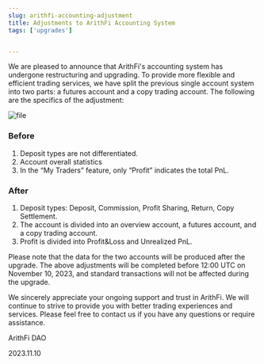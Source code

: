 ```yaml
---
slug: arithfi-accounting-adjustment
title: Adjustments to ArithFi Accounting System
tags: ['upgrades']


---
```


We are pleased to announce that ArithFi's accounting system has undergone restructuring and upgrading. To provide more flexible and efficient trading services, we have split the previous single account system into two parts: a futures account and a copy trading account. The following are the specifics of the adjustment:

![file](https://nftstorage.link/ipfs/bafybeiebv2lum75t355jjq7qsl6jfvsq2y2zu5754g4ezpdlgqsd7jvg4q)

### Before

1. Deposit types are not differentiated.
2. Account overall statistics
3. In the “My Traders” feature, only “Profit” indicates the total PnL.

### After

1. Deposit types: Deposit, Commission, Profit Sharing, Return, Copy Settlement.
2. The account is divided into an overview account, a futures account, and a copy trading account.
3. Profit is divided into Profit&Loss and Unrealized PnL.

Please note that the data for the two accounts will be produced after the upgrade. The above adjustments will be completed before 12:00 UTC on November 10, 2023, and standard transactions will not be affected during the upgrade.

We sincerely appreciate your ongoing support and trust in ArithFi. We will continue to strive to provide you with better trading experiences and services. Please feel free to contact us if you have any questions or require assistance.

ArithFi DAO

2023.11.10
